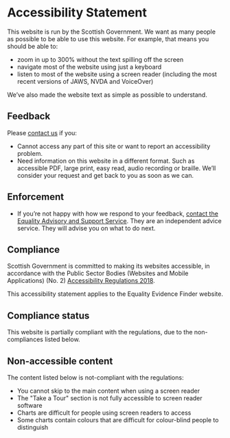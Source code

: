 # Accessibility Statement

This website is run by the Scottish Government. We want as many people as possible to be able to use this website. For example, that means you should be able to:

* zoom in up to 300% without the text spilling off the screen
* navigate most of the website using just a keyboard
* listen to most of the website using a screen reader (including the most recent versions of JAWS, NVDA and VoiceOver)

We’ve also made the website text as simple as possible to understand.

## Feedback

Please [contact us](mailto://social-justice-analysis@gov.scot) if you:

* Cannot access any part of this site or want to report an accessibility problem.
* Need information on this website in a different format. Such as accessible PDF, large print, easy read, audio recording or braille. We’ll consider your request and get back to you as soon as we can.

## Enforcement
* If you’re not happy with how we respond to your feedback, [contact the Equality Advisory and Support Service](https://www.equalityadvisoryservice.com/). They are an independent advice service. They will advise you on what to do next.

## Compliance

Scottish Government is committed to making its websites accessible, in accordance with the Public Sector Bodies (Websites and Mobile Applications) (No. 2) [Accessibility Regulations 2018](http://www.legislation.gov.uk/uksi/2018/952/regulation/4/made).

This accessibility statement applies to the Equality Evidence Finder website.

## Compliance status
This website is partially compliant with the regulations, due to the non-compliances listed below.

## Non-accessible content
The content listed below is not-compliant with the regulations:

* You cannot skip to the main content when using a screen reader
* The "Take a Tour" section is not fully accessible to screen reader software
* Charts are difficult for people using screen readers to access
* Some charts contain colours that are difficult for colour-blind people to distinguish
